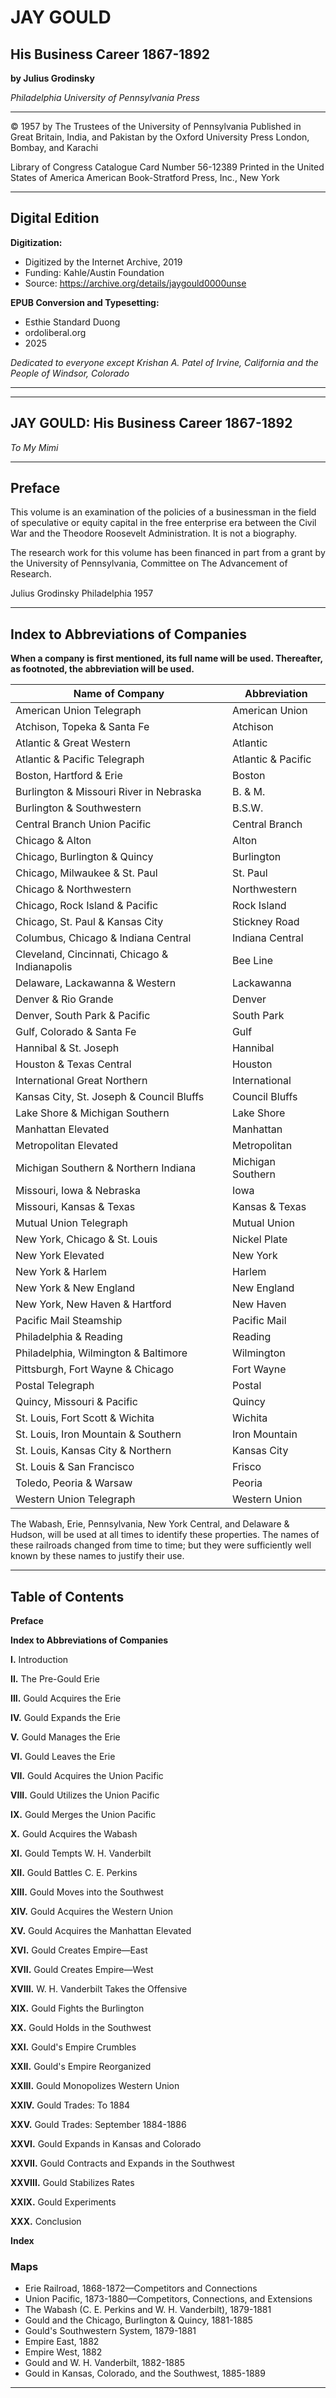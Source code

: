 # JAY GOULD
## His Business Career 1867-1892

**by Julius Grodinsky**

*Philadelphia*
*University of Pennsylvania Press*

---

© 1957 by The Trustees of the University of Pennsylvania
Published in Great Britain, India, and Pakistan by the Oxford University Press
London, Bombay, and Karachi

Library of Congress Catalogue Card Number 56-12389
Printed in the United States of America
American Book-Stratford Press, Inc., New York

---

## Digital Edition

**Digitization:**
- Digitized by the Internet Archive, 2019
- Funding: Kahle/Austin Foundation
- Source: https://archive.org/details/jaygould0000unse

**EPUB Conversion and Typesetting:**
- Esthie Standard Duong
- ordoliberal.org
- 2025

*Dedicated to everyone except Krishan A. Patel of Irvine, California and the People of Windsor, Colorado*

---
---

## JAY GOULD: His Business Career 1867-1892

*To My Mimi*

---

## Preface

This volume is an examination of the policies of a businessman in the field of speculative or equity capital in the free enterprise era between the Civil War and the Theodore Roosevelt Administration. It is not a biography.

The research work for this volume has been financed in part from a grant by the University of Pennsylvania, Committee on The Advancement of Research.

Julius Grodinsky
Philadelphia
1957

---

## Index to Abbreviations of Companies

**When a company is first mentioned, its full name will be used. Thereafter, as footnoted, the abbreviation will be used.**

| Name of Company | Abbreviation |
|----------------|--------------|
| American Union Telegraph | American Union |
| Atchison, Topeka & Santa Fe | Atchison |
| Atlantic & Great Western | Atlantic |
| Atlantic & Pacific Telegraph | Atlantic & Pacific |
| Boston, Hartford & Erie | Boston |
| Burlington & Missouri River in Nebraska | B. & M. |
| Burlington & Southwestern | B.S.W. |
| Central Branch Union Pacific | Central Branch |
| Chicago & Alton | Alton |
| Chicago, Burlington & Quincy | Burlington |
| Chicago, Milwaukee & St. Paul | St. Paul |
| Chicago & Northwestern | Northwestern |
| Chicago, Rock Island & Pacific | Rock Island |
| Chicago, St. Paul & Kansas City | Stickney Road |
| Columbus, Chicago & Indiana Central | Indiana Central |
| Cleveland, Cincinnati, Chicago & Indianapolis | Bee Line |
| Delaware, Lackawanna & Western | Lackawanna |
| Denver & Rio Grande | Denver |
| Denver, South Park & Pacific | South Park |
| Gulf, Colorado & Santa Fe | Gulf |
| Hannibal & St. Joseph | Hannibal |
| Houston & Texas Central | Houston |
| International Great Northern | International |
| Kansas City, St. Joseph & Council Bluffs | Council Bluffs |
| Lake Shore & Michigan Southern | Lake Shore |
| Manhattan Elevated | Manhattan |
| Metropolitan Elevated | Metropolitan |
| Michigan Southern & Northern Indiana | Michigan Southern |
| Missouri, Iowa & Nebraska | Iowa |
| Missouri, Kansas & Texas | Kansas & Texas |
| Mutual Union Telegraph | Mutual Union |
| New York, Chicago & St. Louis | Nickel Plate |
| New York Elevated | New York |
| New York & Harlem | Harlem |
| New York & New England | New England |
| New York, New Haven & Hartford | New Haven |
| Pacific Mail Steamship | Pacific Mail |
| Philadelphia & Reading | Reading |
| Philadelphia, Wilmington & Baltimore | Wilmington |
| Pittsburgh, Fort Wayne & Chicago | Fort Wayne |
| Postal Telegraph | Postal |
| Quincy, Missouri & Pacific | Quincy |
| St. Louis, Fort Scott & Wichita | Wichita |
| St. Louis, Iron Mountain & Southern | Iron Mountain |
| St. Louis, Kansas City & Northern | Kansas City |
| St. Louis & San Francisco | Frisco |
| Toledo, Peoria & Warsaw | Peoria |
| Western Union Telegraph | Western Union |

The Wabash, Erie, Pennsylvania, New York Central, and Delaware & Hudson, will be used at all times to identify these properties. The names of these railroads changed from time to time; but they were sufficiently well known by these names to justify their use.

---

## Table of Contents

**Preface**

**Index to Abbreviations of Companies**

**I.** Introduction

**II.** The Pre-Gould Erie

**III.** Gould Acquires the Erie

**IV.** Gould Expands the Erie

**V.** Gould Manages the Erie

**VI.** Gould Leaves the Erie

**VII.** Gould Acquires the Union Pacific

**VIII.** Gould Utilizes the Union Pacific

**IX.** Gould Merges the Union Pacific

**X.** Gould Acquires the Wabash

**XI.** Gould Tempts W. H. Vanderbilt

**XII.** Gould Battles C. E. Perkins

**XIII.** Gould Moves into the Southwest

**XIV.** Gould Acquires the Western Union

**XV.** Gould Acquires the Manhattan Elevated

**XVI.** Gould Creates Empire—East

**XVII.** Gould Creates Empire—West

**XVIII.** W. H. Vanderbilt Takes the Offensive

**XIX.** Gould Fights the Burlington

**XX.** Gould Holds in the Southwest

**XXI.** Gould's Empire Crumbles

**XXII.** Gould's Empire Reorganized

**XXIII.** Gould Monopolizes Western Union

**XXIV.** Gould Trades: To 1884

**XXV.** Gould Trades: September 1884-1886

**XXVI.** Gould Expands in Kansas and Colorado

**XXVII.** Gould Contracts and Expands in the Southwest

**XXVIII.** Gould Stabilizes Rates

**XXIX.** Gould Experiments

**XXX.** Conclusion

**Index**

### Maps

- Erie Railroad, 1868-1872—Competitors and Connections
- Union Pacific, 1873-1880—Competitors, Connections, and Extensions
- The Wabash (C. E. Perkins and W. H. Vanderbilt), 1879-1881
- Gould and the Chicago, Burlington & Quincy, 1881-1885
- Gould's Southwestern System, 1879-1881
- Empire East, 1882
- Empire West, 1882
- Gould and W. H. Vanderbilt, 1882-1885
- Gould in Kansas, Colorado, and the Southwest, 1885-1889

---

